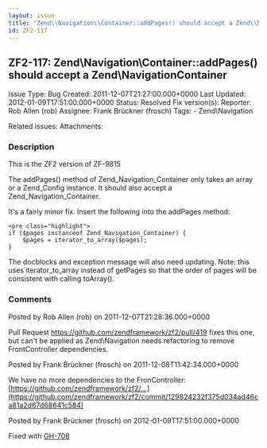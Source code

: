 ```yaml
---
layout: issue
title: "Zend\\Navigation\\Container::addPages() should accept a Zend\\NavigationContainer"
id: ZF2-117
---
```


ZF2-117: Zend\\Navigation\\Container::addPages() should accept a Zend\\NavigationContainer
------------------------------------------------------------------------------------------

 Issue Type: Bug Created: 2011-12-07T21:27:00.000+0000 Last Updated: 2012-01-09T17:51:00.000+0000 Status: Resolved Fix version(s):
 Reporter:  Rob Allen (rob)  Assignee:  Frank Brückner (frosch)  Tags: - Zend\\Navigation

 Related issues:
 Attachments:
### Description

This is the ZF2 version of ZF-9815

The addPages() method of Zend\_Navigation\_Container only takes an array or a Zend\_Config instance. It should also accept a Zend\_Navigation\_Container.

It's a fairly minor fix. Insert the following into the addPages method:


    <pre class="highlight">
    if ($pages instanceof Zend_Navigation_Container) {
        $pages = iterator_to_array($pages);
    }


The docblocks and exception message will also need updating. Note: this uses iterator\_to\_array instead of getPages so that the order of pages will be consistent with calling toArray().





### Comments

Posted by Rob Allen (rob) on 2011-12-07T21:28:36.000+0000

Pull Request <https://github.com/zendframework/zf2/pull/419> fixes this one, but can't be applied as Zend\\Navigation needs refactoring to remove FrontController dependencies.





Posted by Frank Brückner (frosch) on 2011-12-08T11:42:34.000+0000

We have no more dependencies to the FronController: [https://github.com/zendframework/zf2/…](https://github.com/zendframework/zf2/commit/129824232f375d034ad46ca81a2d67d68641c584)





Posted by Frank Brückner (frosch) on 2012-01-09T17:51:00.000+0000

Fixed with [GH-708](https://github.com/zendframework/zf2/pull/708)
